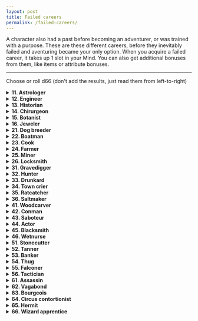 ```yaml
---
layout: post
title: Failed careers
permalink: /failed-careers/
---
```


A character also had a past before becoming an adventurer, or was trained with a purpose. These are these different careers, before they inevitably failed and aventuring became your only option. When you acquire a failed career, it takes up 1 slot in your Mind. You can also get additional bonuses from them, like items or attribute bonuses.
***

Choose or roll d66 (don't add the results, just read them from left-to-right)

<details markdown="1">
<summary><b>11. Astrologer</b></summary>
You studied the stars and constellations, their mythological signifance as well as how to navigate based on them. Name a constellation you often look for, and why it is important to you. Your findings regarding this constellation were laughed at by the academy, and you were ousted.

Bonus items: 

+1 Lore.
</details>

<details markdown="1">
<summary><b>12. Engineer</b></summary>
You worked on heavy machinery, and even on certain automatons. By spending an hour with a mechanic object and your tools, you can make light repairs or alterations. For anything more, you'll need a workshop.

Bonus item: iron toolbox (with plenty of bits and bobs, although they're all a little rusty)

+1 Might or Grace.
</details>

<details markdown="1">
<summary><b>13. Historian</b></summary>
You know how to recognize old objects of interest. While these are Trash to others, they count as Valuables to a collector or another historian.

Bonus item: old dusty book (once per day, you can attempt to glean information about a place, a person or item. Roll a d6. On a 6, the GM gives you a vague hint or tidbit about that)

+1 Lore.
</details>

<details markdown="1">
<summary><b>14. Chirurgeon</b></summary>
You know basic anatomy and biology of beasts and humanoids alike. You know many details of the anatomy and biology of humanoids of your species, and deal +1 damage to them when using light melee weapons. Over Lunch, with your tools, you can remove 1 Wound from someone.

Bonus item: unusual utensils (as a Medical kit)

+1 Grace or Lore.
</details>

<details markdown="1">
<summary><b>15. Botanist</b></summary>
You know how to make herbal teas and remedies, and can easily differentiate between poisonous and comestible flora.

Bonus item: nightshade (can be made into an ingested poison)

+1 Lore.
</details>

<details markdown="1">
<summary><b>16. Jeweler</b></summary>
By looking at gems closely, you can immediately tell their worth. By spending a week with your tools, you can increase the value of gems by one step. You can't do it twice on the same gems.

Bonus item: small toolbox

+1 Grace.
</details>

<details markdown="1">
<summary><b>21. Dog breeder</b></summary>
You can recognize dogs by type, easily. You know different breeds so well that you get a boon on Reaction rolls with them.

Bonus item: good dog (as Follower, 1 Might, d6 damage, it knows basic commands)

+1 Wit.
</details>

<details markdown="1">
<summary><b>22. Boatman</b></summary>
You know how to solo operate small sail-based water vehicles. You can tie a very good knot - if you spend some time on it, it won't budge unless its cut.

Bonus item: oar (medium melee, two-handed)

+1 Might or Wit.
</details>

<details markdown="1">
<summary><b>23. Cook</b></summary>
You know how to prepare plenty of foods, and know when something tastes off (you don't know whether it's bad or poisonous). Over Lunch, you can transform any number of inventory slots' worth of foodstuffs into a meal. If your party eats the meal, they have a bonus to HP equal to the number of inventory slots worth of food you put into it.

Bonus item: iron ladle (if you take a sip from it and smack your lips, people and creatures will want to taste as well)

+1 Lore.
</details>

<details markdown="1">
<summary><b>24. Farmer</b></summary>
You understand the workings of seasons, crops and domesticated animals. You can dig holes, plant things and shepherd beasts twice as fast as a normal person.

Bonus item: gruff goat (as Follower, 1 Might, does goat things)

+1 Might.
</details>

<details markdown="1">
<summary><b>25. Miner</b></summary>
You have a natural understanding of stone warrens and corridors. By looking at an entrance in a tunnel, mine or dungeon, you have the innate feeling of the direction it ends up.

Bonus item: dented lantern

+1 Might.
</details>

<details markdown="1">
<summary><b>26. Locksmith</b></summary>
Locksmith or "locksmith". You can open pretty much any simple lock if you're given a few seconds. You can do it quietly if you're given a few minutes.

Bonus item: lockpicks

+1 Grace.
</details>

<details markdown="1">
<summary><b>31. Gravedigger</b></summary>
You can dig holes three times as fast as any other person. You can tell if earth ahs been disturbed recently, and you always have a uneasy feeling of how deep you are beneath the earth.

Bonus item: gold ring (Valuable. It has a symbol on it. Hope it didn't belong to anyone important)

+1 Might.
</details>

<details markdown="1">
<summary><b>32. Hunter</b></summary>
By spending an hour in a natural area, you can know which kinds of small beasts live around here, and where they would go if they needed to drink or sleep.

Bonus item: dead rabbit (neck is twisted 180 degrees)

+1 Grace or Lore.
</details>

<details markdown="1">
<summary><b>33. Drunkard</b></summary>
You're better off drunk anyways. If you're absolutely hammered, you know what pisses people off. Once per time you're drunk, you can reroll any one d6 you roll. You always take the second roll.

Bonus item: bottle of strong liquor (it's half-full)

+1 Might or Wit.
</details>

<details markdown="1">
<summary><b>34. Town crier</b></summary>
You know how to barter news. In town, you can cry out each bit of new recent information you've acquired. If the people haven't heard it before, you can find out a new rumor on a 1-to-1 basis.

Bonus item: copper bell (when heard, people will turn their eyes to you)

+1 Wit or Lore.
</details>

<details markdown="1">
<summary><b>35. Ratcatcher</b></summary>
When you stay somewhere for at least an hour, you know if there are any vermin that live nearby. You can follow their trace back to where they sleep.

Bonus item: bottle trap (a bit of cheese is fixed inside))

+1 Grace or Wit.
</details>

<details markdown="1">
<summary><b>36. Saltmaker</b></summary>
You know about what things would yield salt, if dried, and what kind of salt it would be. You know basic wards against evil spirits based only on salt, and how to make them.

Bonus item: pocket of salt (can be flung into people's eyes)

+1 Might.
</details>

<details markdown="1">
<summary><b>41. Woodcarver</b></summary>
You know how to work wood to your advantage, and about the different types of wood. Over lunch, as long as you have some wood, you can make light melee weapons, but they are all Fragile (break on max damage).

Bonus item: wood chisel

+1 Grace or Lore.
</details>

<details markdown="1">
<summary><b>42. Conman</b></summary>
You've duped many people. Given a few minutes, you can sell any Trash as a Valuable to an unsuspecting person. They'll find out after an hour or two, and they'll hate you for it.

Bonus item: vial of snake oil (worthless except for summoning devils)

+1 Wit.
</details>

<details markdown="1">
<summary><b>43. Saboteur</b></summary>
You have a knack at knowing how to derail mechanisms. If you're given a non-magical mechanical object for a minute, you can break it and render it unusable. If you spend 10 minutes, you can make it inconspicuous.

Bonus item: small iron chisel (it's very worn down, but works wonders)

+1 Grace or Lore.
</details>

<details markdown="1">
<summary><b>44. Actor</b></summary>
You know about plays and other entertainment venues present in town after being there for an hour. By listening to someone for an hour, you can unerringly mimic their voice.

Bonus item: makeup kit (a brush, some red, blue and brown powders, lipstick)

+1 Wit.
</details>

<details markdown="1">
<summary><b>45. Blacksmith</b></summary>
You know the heat of the forge. You can live comfortably in extreme heat conditions. You can recognize different metals, and you recognize all blacksmith's stamps from these parts (and legendary ones, too).

Bonus item: whetstone (by spending 10 minutes sharpening a metal weapon, the user has a boon to any attack roll with that weapon until they hit)

+1 Might or Lore.
</details>

<details markdown="1">
<summary><b>46. Wetnurse</b></summary>
You took care of litle ones. You have a boon on reaction rolls with children, or baby beasts.

Bonus item: three cloth diapers (it's hard to clean out the stains)

+1 Wit.
</details>

<details markdown="1">
<summary><b>51. Stonecutter</b></summary>
You recognize different types of stone, and can tell if a type of stone is not from around these parts. By examining stone for a minute, you can tell where to strike with tools to make it crack easily (the stone is considered half HP).

Bonus item: heavy iron chisel (can easily etch engravings into stone, even with your bare hand)

+1 Might or Grace.
</details>

<details markdown="1">
<summary><b>52. Tanner</b></summary>
With an hour of time, you can skin a good portion of any beast. The quality of the skin depends on the beast's health before dying, as well as how many holes it has now that it's dead. You can recognize the quality of leathers at a glance, and how they'd fare in certain conditions.

Bonus item: skinning knife (light melee, fragile)

+1 Grace.
</details>

<details markdown="1">
<summary><b>53. Banker</b></summary>
You can tell the value of any Civilized object at a glance.

Bonus item: iron scales (you know how to make it slightly tip in favor of one side, if you wish)

+1 Wit.
</details>

<details markdown="1">
<summary><b>54. Thug</b></summary>
You've been known to intimidate people with a grunt. If you wish, you can force people to act as if you had rolled a 10 on their Reaction roll. They'll hate you for it, but won't tell you up front. This won't affect anyone who believes they're stronger than you.

Bonus item: Debt journal (several names are crossed off, others are circled)

+1 Might.
</details>

<details markdown="1">
<summary><b>55. Falconer</b></summary>
You can recognize birds of prey at a glance. You also know how to communicate to them, not with words but with your body.

Bonus item: Heavy gloves (count as Armor, but only against teeth, claws and talons)

+1 Grace or Wit.
</details>

<details markdown="1">
<summary><b>56. Tactician</b></summary>
You know about the history of war, and how to deal with grouped battles. When a fight breaks out, you can ask the GM where the nearest exits are, and what tactics your enemies plan to use (flanking, bum rush, picking off the weak, etc). The GM gives an honest answer.

Bonus item: Warhorn (very loud)

+1 Wit or Lore.
</details>

<details markdown="1">
<summary><b>61. Assassin</b></summary>
You know about important names. For every bit of important information you have against a target that wouldn't be known just by looking at it, you deal +1 damage to it.

Bonus item: Piano wire (metallic, can also tie hands together)

+1 Might or Grace.
</details>

<details markdown="1">
<summary><b>62. Vagabond</b></summary>
You know about streets, and you can recognize immediate ill intention in people's eyes. If you cover yourself in rags, you'll never be noticed by anyone who doesn't care for the homeless.

Bonus item: Shredded cloak (can hide your entire body, doesn't keep you warm though)

+1 Wit.
</details>

<details markdown="1">
<summary><b>63. Bourgeois</b></summary>
You know about families of import and social etiquette. You can easily infiltrate VIP events without notice, and the higher classes will share gossip with you freely. You cannot, however, get rid of the stench of wealth about you, and people from the lower classes will distrust you.

Bonus item: Monocle or cigarette holder (you look like a different person when you're wearing it)

+1 Wit or Lore.
</details>

<details markdown="1">
<summary><b>64. Circus contortionist</b></summary>
You know about wandering troupes. You can bend yourself in nearly-impossible ways, and can perform folding feats without having to roll the dice. if it's particularly difficult, roll Grace. On a failure, your Grace is reduced to 0 until you take Lunch or a long rest.

Bonus item: Three metal hoops (you can pass through them)

+1 Grace.
</details>

<details markdown="1">
<summary><b>65. Hermit</b></summary>
You know about the changing weather and the seasons. When you entire a new natural area, you can ask the GM if you feel as if the natural balance of the environment has been skewed. You'll receive an honest answer.

Bonus item: Walking stick (nobody can forcibly take it away from you)

+2 Lore.
</details>

<details markdown="1">
<summary><b>66. Wizard apprentice</b></summary>
You were the apprentice of a wizard, and you followed in their steps until you couldn't no more. You know about the arts of the arcane.

Bonus item: Spellbook (random spell inside)

+1 Lore.
</details>
